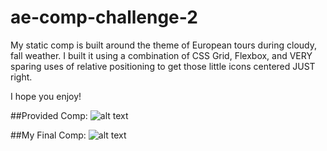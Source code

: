 # ae-comp-challenge-2

My static comp is built around the theme of European tours during cloudy, fall weather.
I built it using a combination of CSS Grid, Flexbox, and VERY sparing uses of relative positioning to get those little icons centered JUST right.

I hope you enjoy!

##Provided Comp:
![alt text](ae-comp-challenge-2/Images/Final_Comp.png)

##My Final Comp:
![alt text](ae-comp-challenge-2/Images/Provided_Comp.png)

